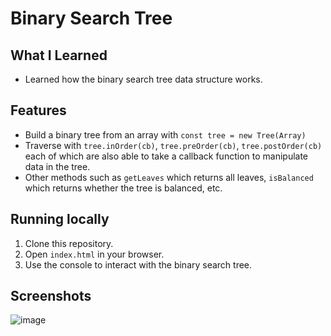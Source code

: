 # Binary Search Tree

## What I Learned

- Learned how the binary search tree data structure works.

## Features

- Build a binary tree from an array with `const tree = new Tree(Array)`
- Traverse with `tree.inOrder(cb)`, `tree.preOrder(cb)`, `tree.postOrder(cb)` each of which are also able to take a callback function to manipulate data in the tree.
- Other methods such as `getLeaves` which returns all leaves, `isBalanced` which returns whether the tree is balanced, etc.

## Running locally

1. Clone this repository.
2. Open `index.html` in your browser.
3. Use the console to interact with the binary search tree.

## Screenshots

![image](https://github.com/user-attachments/assets/491da1a9-3137-4d31-9aaa-837bfd7900a3)
